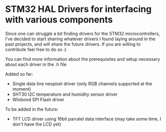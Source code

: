 # STM32 HAL Drivers for interfacing with various components

Since one can struggle a bit finding drivers for the STM32 microcontrollers, I've decided to start sharing whatever drivers I found
laying around in the past projects, and will share the future drivers. If you are willing to contribute feel free to do so :)


You can find more information about the prerequisites and setup necessary about each driver in the <drivername>.h file


Added so far:
- Single data line neopixel driver (only RGB channels supported at the moment)
- SHT30 I2C temperature and humidity sensor driver
- Winbond SPI Flash driver

To be added in the future:
- TFT LCD driver using 16bit parralel data interface (may take some time, I don't have the LCD yet)
